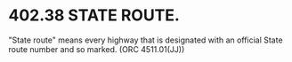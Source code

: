 402.38 STATE ROUTE.
===================

"State route" means every highway that is designated with an official
State route number and so marked. (ORC 4511.01(JJ))
